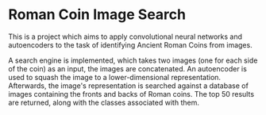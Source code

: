 # Roman Coin Image Search

This is a project which aims to apply convolutional neural networks and autoencoders to the task of identifying Ancient Roman Coins from images.

A search engine is implemented, which takes two images (one for each side of the coin) as an input, the images are concatenated. An autoencoder is used to squash the image to a lower-dimensional representation. Afterwards, the image's representation is searched against a database of images containing the fronts and backs of Roman coins. The top 50 results are returned, along with the classes associated with them.